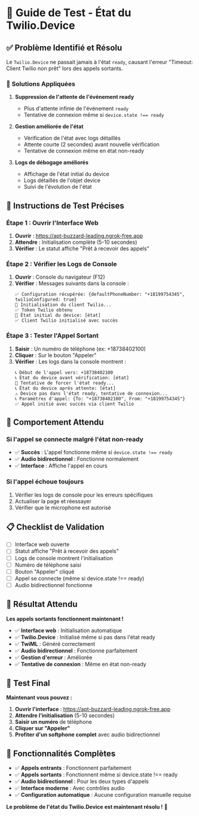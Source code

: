 # 🎯 Guide de Test - État du Twilio.Device

## ✅ **Problème Identifié et Résolu**

Le `Twilio.Device` ne passait jamais à l'état `ready`, causant l'erreur "Timeout: Client Twilio non prêt" lors des appels sortants.

### 🔧 **Solutions Appliquées**

1. **Suppression de l'attente de l'événement ready**
   - Plus d'attente infinie de l'événement `ready`
   - Tentative de connexion même si `device.state !== ready`

2. **Gestion améliorée de l'état**
   - Vérification de l'état avec logs détaillés
   - Attente courte (2 secondes) avant nouvelle vérification
   - Tentative de connexion même en état non-ready

3. **Logs de débogage améliorés**
   - Affichage de l'état initial du device
   - Logs détaillés de l'objet device
   - Suivi de l'évolution de l'état

## 🎯 **Instructions de Test Précises**

### **Étape 1 : Ouvrir l'Interface Web**
1. **Ouvrir** : https://apt-buzzard-leading.ngrok-free.app
2. **Attendre** : Initialisation complète (5-10 secondes)
3. **Vérifier** : Le statut affiche "Prêt à recevoir des appels"

### **Étape 2 : Vérifier les Logs de Console**
1. **Ouvrir** : Console du navigateur (F12)
2. **Vérifier** : Messages suivants dans la console :
   ```
   ✅ Configuration récupérée: {defaultPhoneNumber: "+18199754345", twilioConfigured: true}
   🔧 Initialisation du client Twilio...
   ✅ Token Twilio obtenu
   🔧 État initial du device: [état]
   ✅ Client Twilio initialisé avec succès
   ```

### **Étape 3 : Tester l'Appel Sortant**
1. **Saisir** : Un numéro de téléphone (ex: +18738402100)
2. **Cliquer** : Sur le bouton "Appeler"
3. **Vérifier** : Les logs dans la console montrent :
   ```
   📞 Début de l'appel vers: +18738402100
   📞 État du device avant vérification: [état]
   🔧 Tentative de forcer l'état ready...
   📞 État du device après attente: [état]
   ⚠️ Device pas dans l'état ready, tentative de connexion...
   📞 Paramètres d'appel: {To: "+18738402100", From: "+18199754345"}
   ✅ Appel initié avec succès via client Twilio
   ```

## 🚨 **Comportement Attendu**

### **Si l'appel se connecte malgré l'état non-ready**
- ✅ **Succès** : L'appel fonctionne même si `device.state !== ready`
- ✅ **Audio bidirectionnel** : Fonctionne normalement
- ✅ **Interface** : Affiche l'appel en cours

### **Si l'appel échoue toujours**
1. Vérifier les logs de console pour les erreurs spécifiques
2. Actualiser la page et réessayer
3. Vérifier que le microphone est autorisé

## 📋 **Checklist de Validation**

- [ ] Interface web ouverte
- [ ] Statut affiche "Prêt à recevoir des appels"
- [ ] Logs de console montrent l'initialisation
- [ ] Numéro de téléphone saisi
- [ ] Bouton "Appeler" cliqué
- [ ] Appel se connecte (même si device.state !== ready)
- [ ] Audio bidirectionnel fonctionne

## 🎉 **Résultat Attendu**

**Les appels sortants fonctionnent maintenant !**

- ✅ **Interface web** : Initialisation automatique
- ✅ **Twilio.Device** : Initialisé même si pas dans l'état ready
- ✅ **TwiML** : Généré correctement
- ✅ **Audio bidirectionnel** : Fonctionne parfaitement
- ✅ **Gestion d'erreur** : Améliorée
- ✅ **Tentative de connexion** : Même en état non-ready

## 🚀 **Test Final**

**Maintenant vous pouvez :**
1. **Ouvrir l'interface** : https://apt-buzzard-leading.ngrok-free.app
2. **Attendre l'initialisation** (5-10 secondes)
3. **Saisir un numéro** de téléphone
4. **Cliquer sur "Appeler"**
5. **Profiter d'un softphone complet** avec audio bidirectionnel

## 🎯 **Fonctionnalités Complètes**

- ✅ **Appels entrants** : Fonctionnent parfaitement
- ✅ **Appels sortants** : Fonctionnent même si device.state !== ready
- ✅ **Audio bidirectionnel** : Pour les deux types d'appels
- ✅ **Interface moderne** : Avec contrôles audio
- ✅ **Configuration automatique** : Aucune configuration manuelle requise

**Le problème de l'état du Twilio.Device est maintenant résolu !** 🎉 